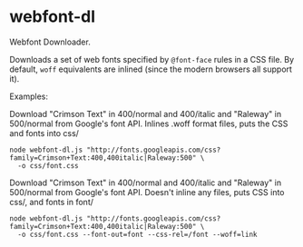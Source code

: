 webfont-dl
==========

Webfont Downloader.

Downloads a set of web fonts specified by `@font-face` rules in a CSS file. By default, `woff` equivalents are inlined (since the modern browsers all support it).

Examples:

Download "Crimson Text" in 400/normal and 400/italic and "Raleway" in 500/normal from Google's font API. Inlines .woff format files, puts the CSS and fonts into css/

    node webfont-dl.js "http://fonts.googleapis.com/css?family=Crimson+Text:400,400italic|Raleway:500" \
      -o css/font.css
  
Download "Crimson Text" in 400/normal and 400/italic and "Raleway" in 500/normal from Google's font API. Doesn't inline any files, puts CSS into css/, and fonts in font/

    node webfont-dl.js "http://fonts.googleapis.com/css?family=Crimson+Text:400,400italic|Raleway:500" \
      -o css/font.css --font-out=font --css-rel=/font --woff=link
